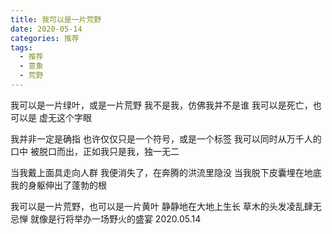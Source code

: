 ```yaml
---
title: 我可以是一片荒野
date: 2020-05-14
categories: 推荐
tags:
  - 推荐
  - 意象
  - 荒野
---
```


我可以是一片绿叶，或是一片荒野
我不是我，仿佛我并不是谁<!--more-->
我可以是死亡，也可以是
虚无这个字眼
 
我并非一定是确指
也许仅仅只是一个符号，或是一个标签
我可以同时从万千人的口中
被脱口而出，正如我只是我，独一无二
 
当我戴上面具走向人群
我便消失了，在奔腾的洪流里隐没
当我脱下皮囊埋在地底
我的身躯伸出了蓬勃的根
 
我可以是一片荒野，也可以是一片黄叶
静静地在大地上生长
草木的头发凌乱肆无忌惮
就像是行将举办一场野火的盛宴
2020.05.14